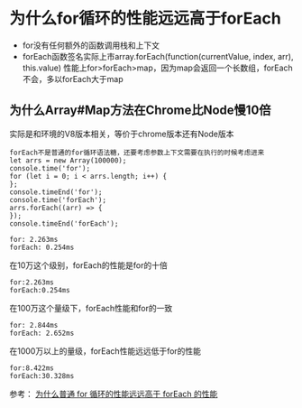 # 为什么for循环的性能远远高于forEach
- for没有任何额外的函数调用栈和上下文
- forEach函数签名实际上市array.forEach(function(currentValue, index, arr), this.value)
性能上for>forEach>map，因为map会返回一个长数组，forEach不会，多以forEach大于map
## 为什么Array#Map方法在Chrome比Node慢10倍
实际是和环境的V8版本相关，等价于chrome版本还有Node版本
```
forEach不是普通的for循环语法糖，还要考虑参数上下文需要在执行的时候考虑进来
let arrs = new Array(100000);
console.time('for');
for (let i = 0; i < arrs.length; i++) {
};
console.timeEnd('for');
console.time('forEach');
arrs.forEach((arr) => {
});
console.timeEnd('forEach');

for: 2.263ms
forEach: 0.254ms
```
在10万这个级别，forEach的性能是for的十倍
```
for:2.263ms
forEach:0.254ms
```
在100万这个量级下，forEach性能和for的一致
```
for: 2.844ms
forEach: 2.652ms
```
在1000万以上的量级，forEach性能远远低于for的性能
```
for:8.422ms
forEach:30.328ms
```


参考：
[为什么普通 for 循环的性能远远高于 forEach 的性能](https://www.kancloud.cn/freya001/interview/1235136)
